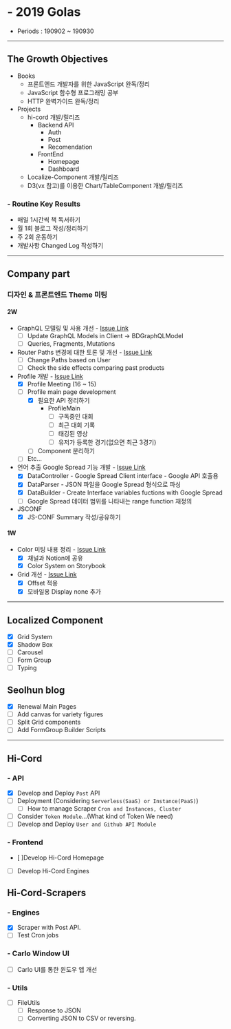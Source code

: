 # - 2019 Golas

- Periods : 190902 ~ 190930

---

## The Growth Objectives

- Books
  - 프론트엔드 개발자를 위한 JavaScript 완독/정리
  - JavaScript 함수형 프로그래밍 공부
  - HTTP 완벽가이드 완독/정리
- Projects
  - hi-cord 개발/릴리즈
    - Backend API
      - Auth
      - Post
      - Recomendation
    - FrontEnd
      - Homepage
      - Dashboard
  - Localize-Component 개발/릴리즈
  - D3(vx 참고)를 이용한 Chart/TableComponent 개발/릴리즈

### - Routine Key Results

- 매일 1시간씩 책 독서하기
- 월 1회 블로그 작성/정리하기
- 주 2회 운동하기
- 개발사항 Changed Log 작성하기

---

## Company part

### 디자인 & 프론트엔드 Theme 미팅

#### 2W

- GraphQL 모델링 및 사용 개선 - [Issue Link](https://github.com/ejnkr/bd-frontend/issues/38)
  - [ ] Update GraphQL Models in Client -> BDGraphQLModel
  - [ ] Queries, Fragments, Mutations
- Router Paths 변경에 대한 토론 및 개선 - [Issue Link](https://github.com/ejnkr/bd-frontend/issues/37)
  - [ ] Change Paths based on User
  - [ ] Check the side effects comparing past products
- Profile 개발 - [Issue Link](https://github.com/ejnkr/bd-frontend/issues/36)
  - [x] Profile Meeting (16 ~ 15)
  - [ ] Profile main page development
    - [x] 필요한 API 정리하기
      - ProfileMain
        - [ ] 구독중인 대회
        - [ ] 최근 대회 기록
        - [ ] 태깅된 영상
        - [ ] 유저가 등록한 경기(없으면 최근 3경기)
    - [ ] Component 분리하기
  - [ ] Etc...
- 언어 추출 Google Spread 기능 개발 - [Issue Link](https://github.com/ejnkr/bd-frontend/issues/34)
  - [x] DataController - Google Spread Client interface - Google API 호출용
  - [x] DataParser - JSON 파일을 Google Spread 형식으로 파싱
  - [x] DataBuilder - Create Interface variables fuctions with Google Spread
  - [ ] Google Spread 데이터 범위를 나타내는 range function 재정의
- JSCONF
  - [x] JS-CONF Summary 작성/공유하기

#### 1W

- Color 미팅 내용 정리 - [Issue Link](https://github.com/ejnkr/bd-ui/issues/116)
  - [x] 채널과 Notion에 공유
  - [x] Color System on Storybook
- Grid 개선 - [Issue Link](https://github.com/ejnkr/bd-ui/issues/107)
  - [x] Offset 적용
  - [x] 모바일용 Display none 추가

---

## Localized Component

- [x] Grid System
- [x] Shadow Box
- [ ] Carousel
- [ ] Form Group
- [ ] Typing

## Seolhun blog

- [x] Renewal Main Pages
- [ ] Add canvas for variety figures
- [ ] Split Grid components
- [ ] Add FormGroup Builder Scripts

---

## Hi-Cord

### - API

- [x] Develop and Deploy `Post` API
- [ ] Deployment (Considering `Serverless(SaaS) or Instance(PaaS)`)
  - [ ] How to manage Scraper `Cron and Instances, Cluster`
- [ ] Consider `Token Module`...(What kind of Token We need)
- [ ] Develop and Deploy `User and Github API Module`

### - Frontend

- [ ]Develop Hi-Cord Homepage
- [ ] Develop Hi-Cord Engines

## Hi-Cord-Scrapers

### - Engines

- [x] Scraper with Post API.
- [ ] Test Cron jobs

### - Carlo Window UI

- [ ] Carlo UI를 통한 윈도우 앱 개선

### - Utils

- [ ] FileUtils
  - [ ] Response to JSON
  - [ ] Converting JSON to CSV or reversing.
